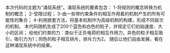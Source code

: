 本次代码的主题为“涌现系统”。涌现系统的要素包含：
1-将规则的概念转换为机制的概念；
2-受限过程；
3-由一些带约束条件的相互作用着的机制产生的所有可能性的集合；
4-利用嵌套方法，将基本机制作为高级机制的构建，形成不同层次的机制。
本代码随机生成了200个蓝色和白色的粒子，并规定它们初始速度、大小的区间；
给他们约束的力：类似于正负电荷的相互作用力，异色的粒子相互吸引，吸引力为1；同色的粒子相互排斥，排斥力为2。
随后让他们自由发展，看在这种涌现系统中的结果。
